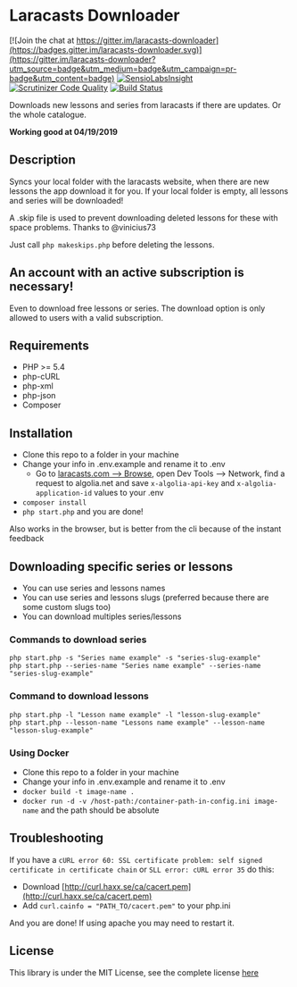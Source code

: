 # Laracasts Downloader
[![Join the chat at https://gitter.im/laracasts-downloader](https://badges.gitter.im/laracasts-downloader.svg)](https://gitter.im/laracasts-downloader?utm_source=badge&utm_medium=badge&utm_campaign=pr-badge&utm_content=badge)
[![SensioLabsInsight](https://insight.sensiolabs.com/projects/ac2fdb9a-222b-4244-b08e-af5d2f69845d/mini.png)](https://insight.sensiolabs.com/projects/ac2fdb9a-222b-4244-b08e-af5d2f69845d)
[![Scrutinizer Code Quality](https://scrutinizer-ci.com/g/iamfreee/laracasts-downloader/badges/quality-score.png?b=master)](https://scrutinizer-ci.com/g/iamfreee/laracasts-downloader/?branch=master)
[![Build Status](https://scrutinizer-ci.com/g/iamfreee/laracasts-downloader/badges/build.png?b=master)](https://scrutinizer-ci.com/g/iamfreee/laracasts-downloader/build-status/master)

Downloads new lessons and series from laracasts if there are updates. Or the whole catalogue.

**Working good at 04/19/2019**

## Description
Syncs your local folder with the laracasts website, when there are new lessons the app download it for you.
If your local folder is empty, all lessons and series will be downloaded!

A .skip file is used to prevent downloading deleted lessons for these with space problems. Thanks to @vinicius73

Just call `php makeskips.php` before deleting the lessons.

## An account with an active subscription is necessary!
Even to download free lessons or series. The download option is only allowed to users with a valid subscription.

## Requirements
- PHP >= 5.4
- php-cURL
- php-xml
- php-json
- Composer

## Installation
- Clone this repo to a folder in your machine
- Change your info in .env.example and rename it to .env
  - Go to [laracasts.com --> Browse](https://laracasts.com/search), open Dev Tools --> Network,
   find a request to algolia.net and save `x-algolia-api-key` and `x-algolia-application-id`
   values to your .env
- `composer install`
- `php start.php` and you are done!

Also works in the browser, but is better from the cli because of the instant feedback

## Downloading specific series or lessons
- You can use series and lessons names
- You can use series and lessons slugs (preferred because there are some custom slugs too)
- You can download multiples series/lessons

### Commands to download series
    php start.php -s "Series name example" -s "series-slug-example"
    php start.php --series-name "Series name example" --series-name "series-slug-example"
    
### Command to download lessons
    php start.php -l "Lesson name example" -l "lesson-slug-example"
    php start.php --lesson-name "Lessons name example" --lesson-name "lesson-slug-example"

### Using Docker
- Clone this repo to a folder in your machine
- Change your info in .env.example and rename it to .env
- `docker build -t image-name .`
- `docker run -d -v /host-path:/container-path-in-config.ini image-name` and the path should be absolute

## Troubleshooting
If you have a `cURL error 60: SSL certificate problem: self signed certificate in certificate chain` or `SLL error: cURL error 35` do this:

- Download [http://curl.haxx.se/ca/cacert.pem](http://curl.haxx.se/ca/cacert.pem)
- Add `curl.cainfo = "PATH_TO/cacert.pem"` to your php.ini

And you are done! If using apache you may need to restart it.

## License

This library is under the MIT License, see the complete license [here](LICENSE)

